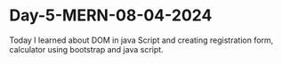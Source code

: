 # Day-5-MERN-08-04-2024
Today I learned about DOM in java Script and creating registration form, calculator using bootstrap and java script.
